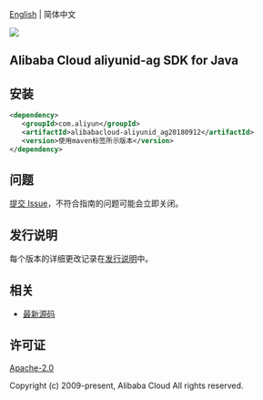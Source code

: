 [English](README.md) | 简体中文

![](https://aliyunsdk-pages.alicdn.com/icons/AlibabaCloud.svg)

## Alibaba Cloud aliyunid-ag SDK for Java

## 安装

```xml
<dependency>
   <groupId>com.aliyun</groupId>
   <artifactId>alibabacloud-aliyunid_ag20180912</artifactId>
   <version>使用maven标签所示版本</version>
</dependency>
```

## 问题

[提交 Issue](https://github.com/aliyun/alibabacloud-java-async-sdk/issues/new)，不符合指南的问题可能会立即关闭。

## 发行说明

每个版本的详细更改记录在[发行说明](./ChangeLog.txt)中。

## 相关

- [最新源码](https://github.com/aliyun/alibabacloud-async-java-sdk/)

## 许可证

[Apache-2.0](http://www.apache.org/licenses/LICENSE-2.0)

Copyright (c) 2009-present, Alibaba Cloud All rights reserved.
